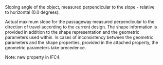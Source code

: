 Sloping angle of the object, measured perpendicular to the slope  - relative to horizontal (0.0 degrees).

Actual maximum slope for the passageway measured perpendicular to the direction of travel according to the current design. The shape information is provided in addition to the shape representation and the geometric parameters used within. In cases of inconsistency between the geometric parameters and the shape properties, provided in the attached property, the geometric parameters take precedence.

Note: new property in IFC4.
